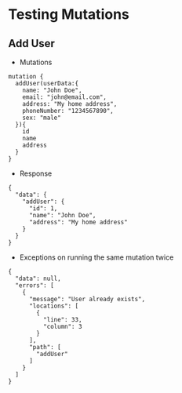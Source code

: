 # Testing Mutations
## Add User 
* Mutations
```
mutation {
  addUser(userData:{
    name: "John Doe",
    email: "john@email.com",
    address: "My home address",
    phoneNumber: "1234567890",
    sex: "male"
  }){
    id
    name
    address
  }
}
```

* Response
```
{
  "data": {
    "addUser": {
      "id": 1,
      "name": "John Doe",
      "address": "My home address"
    }
  }
}
```
* Exceptions on running the same mutation twice
```
{
  "data": null,
  "errors": [
    {
      "message": "User already exists",
      "locations": [
        {
          "line": 33,
          "column": 3
        }
      ],
      "path": [
        "addUser"
      ]
    }
  ]
}
```